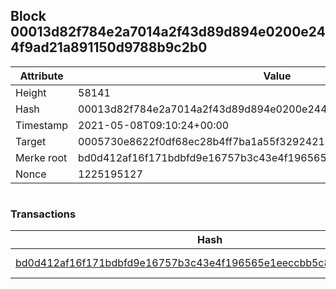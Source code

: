 ## Block 00013d82f784e2a7014a2f43d89d894e0200e244f9ad21a891150d9788b9c2b0

Attribute | Value
--- | ---
Height | 58141
Hash | 00013d82f784e2a7014a2f43d89d894e0200e244f9ad21a891150d9788b9c2b0
Timestamp | 2021-05-08T09:10:24+00:00
Target | 0005730e8622f0df68ec28b4ff7ba1a55f32924210011fd7bf11b91482ad778c
Merke root | bd0d412af16f171bdbfd9e16757b3c43e4f196565e1eeccbb5c8a02e87cc5a08
Nonce | 1225195127

```

```

### Transactions

Hash | Amount
--- | ---
[bd0d412af16f171bdbfd9e16757b3c43e4f196565e1eeccbb5c8a02e87cc5a08](bd0d412af16f171bdbfd9e16757b3c43e4f196565e1eeccbb5c8a02e87cc5a08.md) | 10.00000000 SKEPTI 
